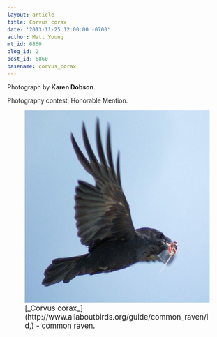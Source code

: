 ```yaml
---
layout: article
title: Corvus corax
date: '2013-11-25 12:00:00 -0700'
author: Matt Young
mt_id: 6860
blog_id: 2
post_id: 6860
basename: corvus_corax
---
```

Photograph by **Karen Dobson**.

Photography contest, Honorable Mention.

<figure>
<img src="/uploads/2013/Dobson.Raven.jpg" alt="Dobson.Raven.jpg" width="600" height="441" />
<figcaption markdown="span">
<big>[_Corvus corax_](http://www.allaboutbirds.org/guide/common_raven/id,) - common raven.</big> 

</figcaption>
</figure>
